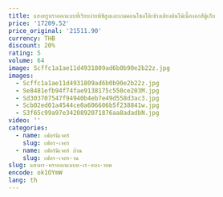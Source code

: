```yaml
---
title: แสงหรูหราออกแบบที่เรียบง่ายพีซีสูงและเกมคอนโซลโต๊ะข้างเตียงต้นไม้เนื้องอกสีตู้เก็บ
price: '17209.52'
price_original: '21511.90'
currency: THB
discount: 20%
rating: 5
volume: 64
image: Scffc1a1ae11d4931809ad6b0b90e2b22z.jpg
images:
  - Scffc1a1ae11d4931809ad6b0b90e2b22z.jpg
  - Se8481efb94f74fae9138175c550ce203M.jpg
  - Sd303707547f94940b4eb7e49d558d3ac3.jpg
  - Scb02ed01a4544ce0a606606b5f238841w.jpg
  - S3f65c99a97e3420892071876aa8adadbN.jpg
video: ''
categories:
  - name: เฟอร์นิเจอร์
    slug: เฟอร-เจอร
  - name: เฟอร์นิเจอร์ บ้าน
    slug: เฟอร-เจอร-าน
slug: แสงหร-หราออกแบบท-เร-ยบง-ายพ
encode: ok1OYmW
lang: th
---
```

  